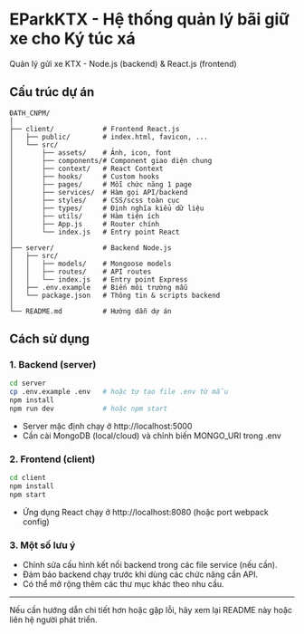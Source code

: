 # EParkKTX - Hệ thống quản lý bãi giữ xe cho Ký túc xá

Quản lý gửi xe KTX - Node.js (backend) & React.js (frontend)

## Cấu trúc dự án

```
ĐATH_CNPM/
│
├── client/            # Frontend React.js
│   ├── public/        # index.html, favicon, ...
│   └── src/
│       ├── assets/    # Ảnh, icon, font
│       ├── components/# Component giao diện chung
│       ├── context/   # React Context
│       ├── hooks/     # Custom hooks
│       ├── pages/     # Mỗi chức năng 1 page
│       ├── services/  # Hàm gọi API/backend
│       ├── styles/    # CSS/scss toàn cục
│       ├── types/     # Định nghĩa kiểu dữ liệu
│       ├── utils/     # Hàm tiện ích
│       ├── App.js     # Router chính
│       └── index.js   # Entry point React
│
├── server/            # Backend Node.js
│   ├── src/
│   │   ├── models/    # Mongoose models
│   │   ├── routes/    # API routes
│   │   └── index.js   # Entry point Express
│   ├── .env.example   # Biến môi trường mẫu
│   └── package.json   # Thông tin & scripts backend
│
└── README.md          # Hướng dẫn dự án
```

## Cách sử dụng

### 1. Backend (server)

```sh
cd server
cp .env.example .env   # hoặc tự tạo file .env từ mẫu
npm install
npm run dev            # hoặc npm start
```
- Server mặc định chạy ở http://localhost:5000
- Cần cài MongoDB (local/cloud) và chỉnh biến MONGO_URI trong .env

### 2. Frontend (client)

```sh
cd client
npm install
npm start
```
- Ứng dụng React chạy ở http://localhost:8080 (hoặc port webpack config)

### 3. Một số lưu ý
- Chỉnh sửa cấu hình kết nối backend trong các file service (nếu cần).
- Đảm bảo backend chạy trước khi dùng các chức năng cần API.
- Có thể mở rộng thêm các thư mục khác theo nhu cầu.

---

Nếu cần hướng dẫn chi tiết hơn hoặc gặp lỗi, hãy xem lại README này hoặc liên hệ người phát triển.
